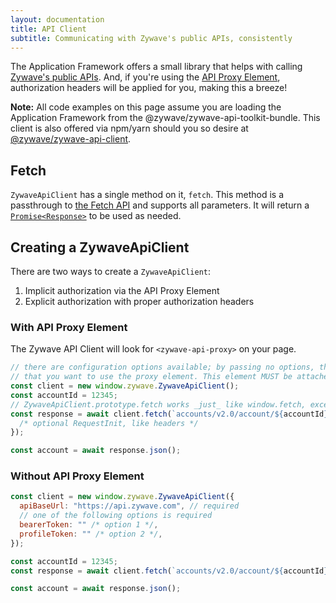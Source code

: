 ```yaml
---
layout: documentation
title: API Client
subtitle: Communicating with Zywave's public APIs, consistently
---
```

The Application Framework offers a small library that helps with calling [Zywave's public APIs](https://api.zywave.com/docs/). And, if you're using the [API Proxy Element](/application-framework/components/api-proxy/), authorization headers will be applied for you, making this a breeze!

**Note:** All code examples on this page assume you are loading the Application Framework from the @zywave/zywave-api-toolkit-bundle. This client is also offered via npm/yarn should you so desire at [@zywave/zywave-api-client](https://www.npmjs.com/package/@zywave/zywave-api-client).

## Fetch

`ZywaveApiClient` has a single method on it, `fetch`. This method is a passthrough to [the Fetch API](https://developer.mozilla.org/en-US/docs/Web/API/Fetch_API) and supports all parameters. It will return a [`Promise<Response>`](https://developer.mozilla.org/en-US/docs/Web/API/Response) to be used as needed.

## Creating a ZywaveApiClient

There are two ways to create a `ZywaveApiClient`:

1. Implicit authorization via the API Proxy Element
2. Explicit authorization with proper authorization headers

### With API Proxy Element

The Zywave API Client will look for `<zywave-api-proxy>` on your page.

```javascript
// there are configuration options available; by passing no options, the client will assume
// that you want to use the proxy element. This element MUST be attached to the DOM _before_ executing this code
const client = new window.zywave.ZywaveApiClient();
const accountId = 12345;
// ZywaveApiClient.prototype.fetch works _just_ like window.fetch, except you can also pass it a URL object for the first parameter
const response = await client.fetch(`accounts/v2.0/account/${accountId}`, {
  /* optional RequestInit, like headers */
});

const account = await response.json();
```

### Without API Proxy Element

```javascript
const client = new window.zywave.ZywaveApiClient({
  apiBaseUrl: "https://api.zywave.com", // required
  // one of the following options is required
  bearerToken: "" /* option 1 */,
  profileToken: "" /* option 2 */,
});

const accountId = 12345;
const response = await client.fetch(`accounts/v2.0/account/${accountId}`);

const account = await response.json();
```